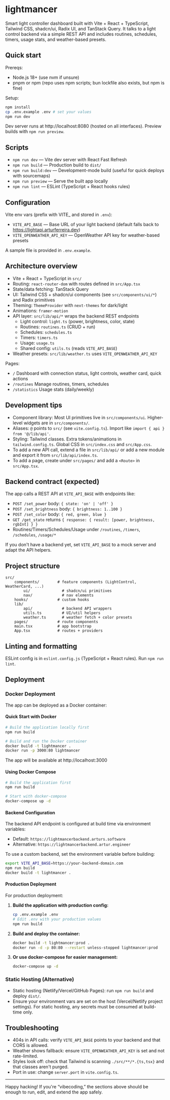 # lightmancer

Smart light controller dashboard built with Vite + React + TypeScript, Tailwind CSS, shadcn/ui, Radix UI, and TanStack Query. It talks to a light control backend via a simple REST API and includes routines, schedules, timers, usage stats, and weather-based presets.

## Quick start

Prereqs:
- Node.js 18+ (use nvm if unsure)
- pnpm or npm (repo uses npm scripts; bun lockfile also exists, but npm is fine)

Setup:
```sh
npm install
cp .env.example .env # set your values
npm run dev
```
Dev server runs at http://localhost:8080 (hosted on all interfaces). Preview builds with `npm run preview`.

## Scripts

- `npm run dev` — Vite dev server with React Fast Refresh
- `npm run build` — Production build to `dist/`
- `npm run build:dev` — Development-mode build (useful for quick deploys with sourcemaps)
- `npm run preview` — Serve the built app locally
- `npm run lint` — ESLint (TypeScript + React hooks rules)

## Configuration

Vite env vars (prefix with VITE_ and stored in `.env`):
- `VITE_API_BASE` — Base URL of your light backend (default falls back to https://lightapi.arturferreira.dev)
- `VITE_OPENWEATHER_API_KEY` — OpenWeather API key for weather-based presets

A sample file is provided in `.env.example`.

## Architecture overview

- Vite + React + TypeScript in `src/`
- Routing: `react-router-dom` with routes defined in `src/App.tsx`
- State/data fetching: TanStack Query
- UI: Tailwind CSS + shadcn/ui components (see `src/components/ui/*`) and Radix primitives
- Theming: `ThemeProvider` with `next-themes` for dark/light
- Animations: `framer-motion`
- API layer: `src/lib/api/*` wraps the backend REST endpoints
	- Light control: `light.ts` (power, brightness, color, state)
	- Routines: `routines.ts` (CRUD + run)
	- Schedules: `schedules.ts`
	- Timers: `timers.ts`
	- Usage: `usage.ts`
	- Shared config: `utils.ts` (reads `VITE_API_BASE`)
- Weather presets: `src/lib/weather.ts` uses `VITE_OPENWEATHER_API_KEY`

Pages:
- `/` Dashboard with connection status, light controls, weather card, quick actions
- `/routines` Manage routines, timers, schedules
- `/statistics` Usage stats (daily/weekly)

## Development tips

- Component library: Most UI primitives live in `src/components/ui`. Higher-level widgets are in `src/components/`.
- Aliases: `@` points to `src/` (see `vite.config.ts`). Import like `import { api } from '@/lib/api'`.
- Styling: Tailwind classes. Extra tokens/animations in `tailwind.config.ts`. Global CSS in `src/index.css` and `src/App.css`.
- To add a new API call, extend a file in `src/lib/api/` or add a new module and export it from `src/lib/api/index.ts`.
- To add a page, create under `src/pages/` and add a `<Route>` in `src/App.tsx`.

## Backend contract (expected)

The app calls a REST API at `VITE_API_BASE` with endpoints like:
- `POST /set_power` body: `{ state: 'on' | 'off' }`
- `POST /set_brightness` body: `{ brightness: 1..100 }`
- `POST /set_color` body: `{ red, green, blue }`
- `GET /get_state` returns `{ response: { result: [power, brightness, rgbInt] } }`
- Routines/Timers/Schedules/Usage under `/routines`, `/timers`, `/schedules`, `/usage/*`

If you don't have a backend yet, set `VITE_API_BASE` to a mock server and adapt the API helpers.

## Project structure

```
src/
	components/        # feature components (LightControl, WeatherCard, ...)
		ui/              # shadcn/ui primitives
		nav/             # nav elements
	hooks/             # custom hooks
	lib/
		api/             # backend API wrappers
		utils.ts         # UI/util helpers
		weather.ts       # weather fetch + color presets
	pages/             # route components
	main.tsx           # app bootstrap
	App.tsx            # routes + providers
```

## Linting and formatting

ESLint config is in `eslint.config.js` (TypeScript + React rules). Run `npm run lint`.

## Deployment

### Docker Deployment

The app can be deployed as a Docker container:

#### Quick Start with Docker

```sh
# Build the application locally first
npm run build

# Build and run the Docker container
docker build -t lightmancer .
docker run -p 3000:80 lightmancer
```

The app will be available at http://localhost:3000

#### Using Docker Compose

```sh
# Build the application first
npm run build

# Start with docker-compose
docker-compose up -d
```

#### Backend Configuration

The backend API endpoint is configured at build time via environment variables:
- Default: `https://lightmancerbackend.arturs.software`
- Alternative: `https://lightmancerbackend.artur.engineer`

To use a custom backend, set the environment variable before building:
```sh
export VITE_API_BASE=https://your-backend-domain.com
npm run build
docker build -t lightmancer .
```

#### Production Deployment

For production deployment:

1. **Build the application with production config:**
   ```sh
   cp .env.example .env
   # Edit .env with your production values
   npm run build
   ```

2. **Build and deploy the container:**
   ```sh
   docker build -t lightmancer:prod .
   docker run -d -p 80:80 --restart unless-stopped lightmancer:prod
   ```

3. **Or use docker-compose for easier management:**
   ```sh
   docker-compose up -d
   ```

### Static Hosting (Alternative)

- Static hosting (Netlify/Vercel/GitHub Pages): run `npm run build` and deploy `dist/`.
- Ensure your environment vars are set on the host (Vercel/Netlify project settings). For static hosting, any secrets must be consumed at build-time only.

## Troubleshooting

- 404s in API calls: verify `VITE_API_BASE` points to your backend and that CORS is allowed.
- Weather shows fallback: ensure `VITE_OPENWEATHER_API_KEY` is set and not rate-limited.
- Styles look off: check that Tailwind is scanning `./src/**/*.{ts,tsx}` and that classes aren't purged.
- Port in use: change `server.port` in `vite.config.ts`.

---

Happy hacking! If you're “vibecoding,” the sections above should be enough to run, edit, and extend the app safely.
